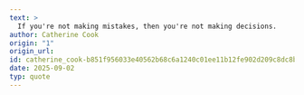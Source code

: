 ```yaml
---
text: >
  If you're not making mistakes, then you're not making decisions.
author: Catherine Cook
origin: "1"
origin_url: 
id: catherine_cook-b851f956033e40562b68c6a1240c01ee11b12fe902d209c8dc8b30768c482bd5
date: 2025-09-02
typ: quote
---
```

